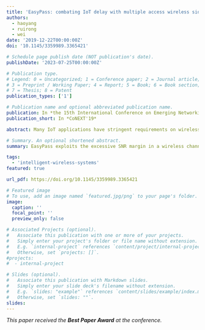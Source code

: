 ```yaml
---
title: 'EasyPass: combating IoT delay with multiple access wireless side channels'
authors:
  - haoyang
  - ruirong
  - wei
date: '2019-12-22T00:00:00Z'
doi: '10.1145/3359989.3365421'

# Schedule page publish date (NOT publication's date).
publishDate: '2023-07-25T00:00:00Z'

# Publication type.
# Legend: 0 = Uncategorized; 1 = Conference paper; 2 = Journal article;
# 3 = Preprint / Working Paper; 4 = Report; 5 = Book; 6 = Book section;
# 7 = Thesis; 8 = Patent
publication_types: ['1']

# Publication name and optional abbreviated publication name.
publication: In *the 15th International Conference on Emerging Networking Experiments And Technologies (CoNEXT'19)*
publication_short: In *CoNEXT'19*

abstract: Many IoT applications have stringent requirements on wireless transmission delay, but have to compete for channel access with other wireless traffic. Traditional techniques enable multiple access to wireless channels, but yield severe delay when the channel is congested. In this paper, we present EasyPass, a wireless PHY technique that allows multiple IoT devices to simultaneously transmit data over a congested wireless link without being delayed. The key idea of EasyPass is to exploit the excessive SNR margin in a wireless channel as a dedicated side channel for IoT traffic, and allow multiple access to the side channel by separating signals from different transmitters on the air. We implemented EasyPass on software-defined radio platforms. Experiment results demonstrate that EasyPass reduces the data transmission delay in congested IoT networks by 90%, but provides a throughput up to 2.5 Mbps over a narrowband 20MHz wireless link that can be accessed by more than 100 IoT devices.

# Summary. An optional shortened abstract.
summary: EasyPass exploits the excessive SNR margin in a wireless channel as a dedicated side channel for IoT traffic, and allow multiple access to the side channel by separating signals from different transmitters on the air. It allows multiple IoT devices to simultaneously transmit data over a congested wireless link without being delayed.

tags:
  - 'intelligent-wireless-systems'
featured: true

url_pdf: https://doi.org/10.1145/3359989.3365421

# Featured image
# To use, add an image named `featured.jpg/png` to your page's folder.
image:
  caption: ''
  focal_point: ''
  preview_only: false

# Associated Projects (optional).
#   Associate this publication with one or more of your projects.
#   Simply enter your project's folder or file name without extension.
#   E.g. `internal-project` references `content/project/internal-project/index.md`.
#   Otherwise, set `projects: []`.
#projects:
#  - internal-project

# Slides (optional).
#   Associate this publication with Markdown slides.
#   Simply enter your slide deck's filename without extension.
#   E.g. `slides: "example"` references `content/slides/example/index.md`.
#   Otherwise, set `slides: ""`.
slides:
---
```


_This paper received the **Best Paper Award** at the conference._
